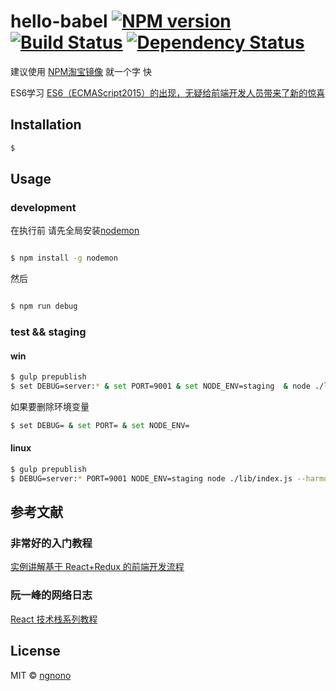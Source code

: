 # hello-babel [![NPM version][npm-image]][npm-url] [![Build Status][travis-image]][travis-url] [![Dependency Status][daviddm-image]][daviddm-url]
> 


建议使用 [NPM淘宝镜像](http://npm.taobao.org/) 就一个字 快

ES6学习 [ES6（ECMAScript2015）的出现，无疑给前端开发人员带来了新的惊喜](http://www.alloyteam.com/2016/03/es6-front-end-developers-will-have-to-know-the-top-ten-properties/)

## Installation

```sh
$
```

## Usage

### development

在执行前 请先全局安装[nodemon](https://github.com/remy/nodemon)
```sh

$ npm install -g nodemon

```

然后

```sh

$ npm run debug


```

### test && staging

#### win

```sh
$ gulp prepublish
$ set DEBUG=server:* & set PORT=9001 & set NODE_ENV=staging  & node ./lib/index.js --harmony

````

如果要删除环境变量

```sh
$ set DEBUG= & set PORT= & set NODE_ENV=

```


#### linux

```sh
$ gulp prepublish
$ DEBUG=server:* PORT=9001 NODE_ENV=staging node ./lib/index.js --harmony

````

## 参考文献

### 非常好的入门教程
[实例讲解基于 React+Redux 的前端开发流程](https://segmentfault.com/a/1190000005356568)

### 阮一峰的网络日志
[React 技术栈系列教程](http://www.ruanyifeng.com/blog/2016/09/react-technology-stack.html)

## License

MIT © [ngnono](./LICENSE)


[npm-image]: https://badge.fury.io/js/hello-babel.svg
[npm-url]: https://npmjs.org/package/hello-babel
[travis-image]: https://travis-ci.org/ngnono/hello-babel.svg?branch=master
[travis-url]: https://travis-ci.org/ngnono/hello-babel
[daviddm-image]: https://david-dm.org/ngnono/hello-babel.svg?theme=shields.io
[daviddm-url]: https://david-dm.org/ngnono/hello-babel
